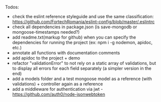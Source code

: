 Todos:
- check the eslint reference styleguide and use the same classification: https://github.com/FortechRomania/eslint-config/blob/master/.eslintrc
- check all dependencies in package.json (is save-mongodb or mongoose-timestamps needed?)
- add readme.txt(markup for github) when you can specify the dependencies for running the project (ex: npm i -g nodemon, apidoc, etc.)
- annotate all functions with documentation comments
- add apidoc to the project + demo
- refactor "validationError" to not rely on a static array of validations, but to display all errors for each field separately (a simpler version in the end)
- add a models folder and a test mongoose model as a reference (with validations) + controller again as a reference
- add a middleware for authentication via jwt - https://github.com/auth0/node-jsonwebtoken